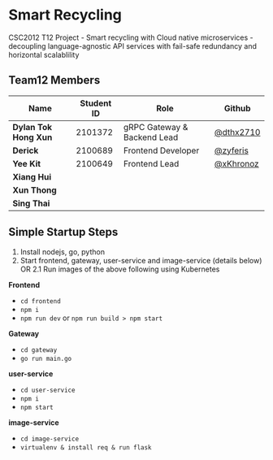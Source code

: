 # Smart Recycling
CSC2012 T12 Project - Smart recycling with Cloud native microservices - decoupling language-agnostic API services with fail-safe redundancy and horizontal scalablility

## Team12 Members
Name | Student ID | Role | Github
--- | --- | --- | ---
**Dylan Tok Hong Xun** | 2101372 | gRPC Gateway & Backend Lead | [@dthx2710](https://github.com/dthx2710)
**Derick** | 2100689 | Frontend Developer | [@zyferis](https://github.com/zyferis)
**Yee Kit** | 2100649 | Frontend Lead | [@xKhronoz](https://github.com/xKhronoz)
**Xiang Hui** | | | 
**Xun Thong** | | | 
**Sing Thai** | | | 

## Simple Startup Steps
1. Install nodejs, go, python
2. Start frontend, gateway, user-service and image-service (details below)
OR
2.1 Run images of the above following using Kubernetes

**Frontend**
- `cd frontend`
-   `npm i`
-   `npm run dev` or `npm run build > npm start`

**Gateway**
- `cd gateway`
- `go run main.go`

**user-service**
- `cd user-service`
- `npm i`
- `npm start`

**image-service**
- `cd image-service`
- `virtualenv & install req & run flask`
